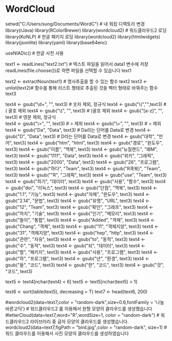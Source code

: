 # WordCloud



setwd("C:/Users/sung/Documents/WordC") # 내 워킹 디렉토리 변경
library(rJava)
library(RColorBrewer)
library(wordcloud2) # 워드클라우드2 로딩
library(KoNLP)  # 한글 패키지 로딩
library(wordcloud2)
library(htmlwidgets)
library(jsonlite)
library(yaml)
library(base64enc)

useNIADic() # 한글 사전 사용

text1 <- readLines("text2.txt") # 텍스트 파일을 읽어서 data1 변수에 저장 readLines(file.choose())로 하면 파일을 선택할 수 있습니다
text1

text2 <- extractNoun(text1) # 명사추출을 할 수 있는 함수
text2
text3 <- unlist(text2)# 함수를 통해 리스트 형태로 추출된 것을 벡터 형태로 바꿔주는 함수
text3

text4 <- gsub("\\d+", "", text3) # 숫자 제외, 정규식
text4 <- gsub("\\(","",text3) # ( 괄호 제외
text4 <- gsub("\\)", "", text3)   # )괄호 제외
text4 <- gsub("[a-z]", "", text3) # 영문 제외, 정규식  
text4 <- gsub("\\>", "", text3) # > 제외
text4 <- gsub("\\=", "", text3) # = 제외
text4 <- gsub("Da", "Data", text3) # Da라는 단어를 Data로 변경
text4 <- gsub("D", "Data", text3) # D라는 단어를 Data로 변경
text4 <- gsub("대학", "언어", text3)
text4 <- gsub("htm", "html", text3)
text4 <- gsub("경로", "윈도우", text3)
text4 <- gsub("이름", "맥북", text3)
text4 <- gsub("뉴질랜드", "IBM", text3)
text4 <- gsub("1111", "Data", text3)
text4 <- gsub("위키", "그래픽", text3)
text4 <- gsub("2000", "Data", text3)
text4 <- gsub("26", "프로그램", text3)
text4 <- gsub("하다", "Team", text3)
text4 <- gsub("R쿡북)", "Team", text3)
text4 <- gsub("\"R", "그래픽", text3)
text4 <- gsub("use", "Team", text3)
text4 <- gsub("하기", "데이터", text3)
text4 <- gsub("사용", "함수", text3)
text4 <- gsub("doi", "리눅스", text3)
text4 <- gsub("단점", "맥북", text3)
text4 <- gsub("1.1", "기능", text3)
text4 <- gsub("자체", "윈도우", text3)
text4 <- gsub("2.14", "문법", text3)
text4 <- gsub("유명", "URL", text3)
text4 <- gsub("12", "Team", text3)
text4 <- gsub("확인", "그래프", text3)
text4 <- gsub("하지", "기술", text3)
text4 <- gsub("인기", "메모리", text3)
text4 <- gsub("들이", "통합", text3)
text4 <- gsub("Added", "객체", text3)
text4 <- gsub("Chang", "객체", text3)
text4 <- gsub("11", "객체지양", text3)
text4 <- gsub("31", "객체지양", text3)
text4 <- gsub("hep", "http", text3)
text4 <- gsub("관련", "자유", text3)
text4 <- gsub("to", "동적", text3)
text4 <- gsub("수", "동적", text3)
text4 <- gsub("되", "데이터", text3)
text4 <- gsub("할", "패키지", text3)
text4 <- gsub("사용", "프로그램", text3)
text4 <- gsub("하", "프로그램", text3)
text4 <- gsub("년", "환경", text3)
text4 <- gsub("들", "코드", text3)
text4 <- gsub("한", "코드", text3)
text4 <- gsub("것", "코드", text3)


text5 <- text4[nchar(text4) < 6]
text5 <- text5[nchar(text5) > 1] 

text6 <- sort(table(text5), decreasing = T)
text7 <- head(text6, 200)

#wordcloud2(data=text7,color = "random-dark",size=0.6,fontFamily = '나눔바른고딕') # 워드클라우드2 를 이용해서 원형 모양의 클라우드를 생성했습니다
#letterCloud(data=text7,word="R",wordSize=1, color = "random-dark") # 워드클라우드2 라이브러리 중 글자 모양의 클라우드를 생성했습니다.
wordcloud2(data=text7,figPath = "bird.jpg",color = "random-dark", size=1) # 워드 클라우드를 이용해서 사진 모양의 클라우드를 생성하였습니다